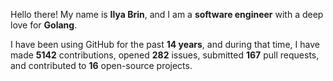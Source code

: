 Hello there! My name is **Ilya Brin**, and I am a **software engineer** with a deep love for **Golang**.

I have been using GitHub for the past **14 years**, and during that time, I have made **5142** contributions, opened **282** issues, submitted **167** pull requests, and contributed to **16** open-source projects.
